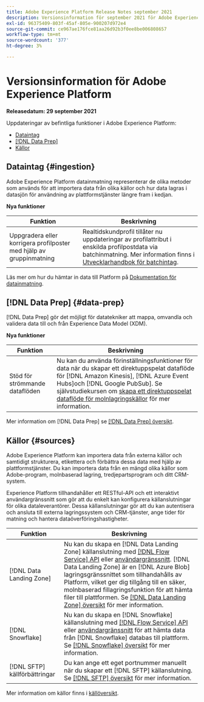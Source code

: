 ```yaml
---
title: Adobe Experience Platform Release Notes september 2021
description: Versionsinformation för september 2021 för Adobe Experience Platform.
exl-id: 96375409-803f-45af-805e-900207d972e4
source-git-commit: ce967ae176fce81aa26d92b3f0ee8be006808657
workflow-type: tm+mt
source-wordcount: '377'
ht-degree: 3%

---
```


# Versionsinformation för Adobe Experience Platform

**Releasedatum: 29 september 2021**

Uppdateringar av befintliga funktioner i Adobe Experience Platform:

- [Dataintag](#ingestion)
- [[!DNL Data Prep]](#data-prep)
- [Källor](#sources)

## Dataintag {#ingestion}

Adobe Experience Platform datainmatning representerar de olika metoder som används för att importera data från olika källor och hur data lagras i datasjön för användning av plattformstjänster längre fram i kedjan.

**Nya funktioner**

| Funktion | Beskrivning |
|------- | -----------|
| Uppgradera eller korrigera profilposter med hjälp av gruppinmatning | Realtidskundprofil tillåter nu uppdateringar av profilattribut i enskilda profilpostdata via batchinmatning. Mer information finns i [Utvecklarhandbok för batchintag](../../ingestion/batch-ingestion/api-overview.md). |

Läs mer om hur du hämtar in data till Platform på [Dokumentation för datainmatning](../../ingestion/home.md).

## [!DNL Data Prep] {#data-prep}

[!DNL Data Prep] gör det möjligt för datatekniker att mappa, omvandla och validera data till och från Experience Data Model (XDM).

**Nya funktioner**

| Funktion | Beskrivning |
| --- | --- |
| Stöd för strömmande dataflöden | Nu kan du använda förinställningsfunktioner för data när du skapar ett direktuppspelat dataflöde för [!DNL Amazon Kinesis], [!DNL Azure Event Hubs]och [!DNL Google PubSub]. Se självstudiekursen om [skapa ett direktuppspelat dataflöde för molnlagringskällor](../../sources/tutorials/ui/dataflow/streaming/cloud-storage-streaming.md) för mer information. |

Mer information om [!DNL Data Prep] se [[!DNL Data Prep] översikt](../../data-prep/home.md).

## Källor {#sources}

Adobe Experience Platform kan importera data från externa källor och samtidigt strukturera, etikettera och förbättra dessa data med hjälp av plattformstjänster. Du kan importera data från en mängd olika källor som Adobe-program, molnbaserad lagring, tredjepartsprogram och ditt CRM-system.

Experience Platform tillhandahåller ett RESTful-API och ett interaktivt användargränssnitt som gör att du enkelt kan konfigurera källanslutningar för olika dataleverantörer. Dessa källanslutningar gör att du kan autentisera och ansluta till externa lagringssystem och CRM-tjänster, ange tider för matning och hantera dataöverföringshastigheter.

| Funktion | Beskrivning |
| --- | --- |
| [!DNL Data Landing Zone] | Nu kan du skapa en [!DNL Data Landing Zone] källanslutning med [[!DNL Flow Service] API](../../sources/tutorials/api/create/cloud-storage/data-landing-zone.md) eller [användargränssnitt](../../sources/tutorials/ui/create/cloud-storage/data-landing-zone.md). [!DNL Data Landing Zone] är en [!DNL Azure Blob] lagringsgränssnittet som tillhandahålls av Platform, vilket ger dig tillgång till en säker, molnbaserad fillagringsfunktion för att hämta filer till plattformen. Se [[!DNL Data Landing Zone] översikt](../../sources/connectors/cloud-storage/data-landing-zone.md) för mer information. |
| [!DNL Snowflake] | Nu kan du skapa en [!DNL Snowflake] källanslutning med [[!DNL Flow Service] API](../../sources/tutorials/api/create/databases/snowflake.md) eller [användargränssnitt](../../sources/tutorials/ui/create/databases/snowflake.md) för att hämta data från [!DNL Snowflake] databas till plattform. Se [[!DNL Snowflake] översikt](../../sources/connectors/databases/snowflake.md) för mer information. |
| [!DNL SFTP] källförbättringar | Du kan ange ett eget portnummer manuellt när du skapar ett [!DNL SFTP] källanslutning. Se [[!DNL SFTP] översikt](../../sources/connectors/cloud-storage/sftp.md) för mer information. |

Mer information om källor finns i [källöversikt](../../sources/home.md).

